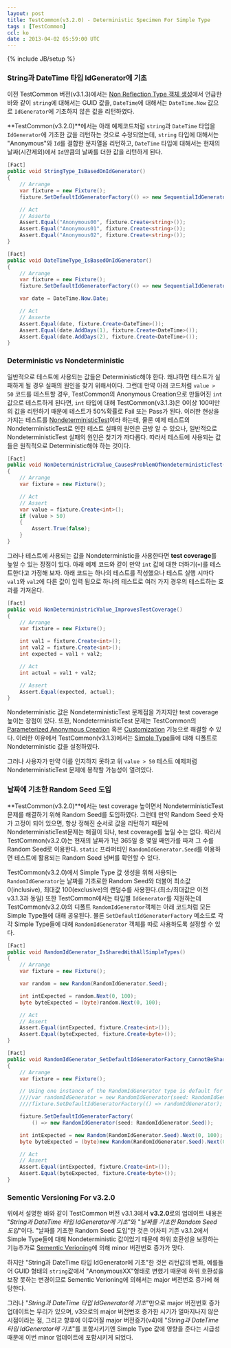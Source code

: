 ```yaml
---
layout: post
title: TestCommon(v3.2.0) - Deterministic Specimen For Simple Type
tags : [TestCommon]
ccl: ko
date : 2013-04-02 05:59:00 UTC
---
```

{% include JB/setup %}

### String과 DateTime 타입 IdGenerator에 기초

이전 TestCommon 버전(v3.1.3)에서는 [Non Reflection Type 객체 생성](/TestCommon-Non-Reflection-Type-객체-생성-1/)에서 언급한 바와 같이
`string`에 대해서는 GUID 값을, `DateTime`에 대해서는 `DateTime.Now` 값으로
`IdGenerator`에 기초하지 않은 값을 리턴하였다.

**TestCommon(v3.2.0)**에서는 아래 예제코드처럼 `string`과 `DateTime` 타입을 `IdGenerator`에 기초한 값을 리턴하는 것으로 수정되었는데,
`string` 타입에 대해서는 "Anonymous"와 `Id`를 결합한 문자열을 리턴하고,
`DateTime` 타입에 대해서는 현재의 날짜(시간제외)에서 `Id`만큼의 날짜를 더한 값을 리턴하게 된다.

```c#
[Fact]
public void StringType_IsBasedOnIdGenerator()
{
    // Arrange
    var fixture = new Fixture();
    fixture.SetDefaultIdGeneratorFactory(() => new SequentialIdGenerator(0, 100));

    // Act
    // Asserte
    Assert.Equal("Anonymous00", fixture.Create<string>());
    Assert.Equal("Anonymous01", fixture.Create<string>());
    Assert.Equal("Anonymous02", fixture.Create<string>());
}

[Fact]
public void DateTimeType_IsBasedOnIdGenerator()
{
    // Arrange
    var fixture = new Fixture();
    fixture.SetDefaultIdGeneratorFactory(() => new SequentialIdGenerator(0, 100));

    var date = DateTime.Now.Date;

    // Act
    // Asserte
    Assert.Equal(date, fixture.Create<DateTime>());
    Assert.Equal(date.AddDays(1), fixture.Create<DateTime>());
    Assert.Equal(date.AddDays(2), fixture.Create<DateTime>());
}
```
<!-- break -->

### Deterministic vs Nondeterministic
일반적으로 테스트에 사용되는 값들은 Deterministic해야 한다.
왜냐하면 테스트가 실패하게 될 경우 실패의 원인을 찾기 위해서이다.
그런데 만약 아래 코드처럼 `value > 50` 코드를 테스트할 경우,
TestCommon의 Anonymous Creation으로 만들어진 `int` 값으로 테스트하게 된다면,
`int` 타입에 대해 TestCommon(v3.1.3)은 0이상 100미만의 값을 리턴하기 때문에
테스트가 50%확률로 Fail 또는 Pass가 된다. 이러한 현상을 가지는 테스트를 [NondeterministicTest]이라 하는데,
물론 예제 테스트의 NondeterministicTest로 인한 테스트 실패의 원인은 금방 알 수 있으나,
일반적으로 NondeterministicTest 실패의 원인은 찾기가 까다롭다.
따라서 테스트에 사용되는 값들은 원칙적으로 Deterministic해야 하는 것이다.

```c#
[Fact]
public void NonDeterministricValue_CausesProblemOfNondeterministicTest()
{
    // Arrange
    var fixture = new Fixture();

    // Act
    // Assert
    var value = fixture.Create<int>();
    if (value > 50)
    {
        Assert.True(false);
    }
}
```

그러나 테스트에 사용되는 값을 Nondeterministic을 사용한다면 **test coverage**를 높일 수 있는 장점이 있다.
아래 예제 코드와 같이 만약 `int` 값에 대한 더하기(`+`)를 테스트한다고 가정해 보자.
아래 코드는 하나의 테스트를 작성했으나 테스트 실행 시마다 `val1`와 `val2`에 다른 값이 입력 됨으로
하나의 테스트로 여러 가지 경우의 테스트하는 효과를 가져온다.

```c#
[Fact]
public void NonDeterministricValue_ImprovesTestCoverage()
{
    // Arrange
    var fixture = new Fixture();

    int val1 = fixture.Create<int>();
    int val2 = fixture.Create<int>();
    int expected = val1 + val2;

    // Act
    int actual = val1 + val2;

    // Assert
    Assert.Equal(expected, actual);
}
```
Nondeterministic 값은 NondeterministicTest 문제점을 가지지만 test coverage 높이는 장점이 있다.
또한, NondeterministicTest 문제는 TestCommon의 [Parameterized Anonymous Creation] 혹은 [Customization] 기능으로 해결할 수 있다.
이러한 이유에서 TestCommon(v3.1.3)에서는 [Simple Type][Non Reflection Type 객체 생성]들에 대해 디폴트로 Nondeterministic 값을 설정하였다.

그러나 사용자가 만약 이를 인지하지 못하고 위 `value > 50` 테스트 예제처럼 NondeterministicTest 문제에 봉착할 가능성이 열려있다.

### 날짜에 기초한 Random Seed 도입
**TestCommon(v3.2.0)**에서는 test coverage 높이면서 NondeterministicTest문제를 해결하기 위해 Random Seed를 도입하였다.
그런데 만약 Random Seed 숫자가 고정이 되어 있으면, 항상 정해진 순서로 값을 리턴하기 때문에
NondeterministicTest문제는 해결이 되나, test coverage를 높일 수는 없다.
따라서 TestCommon(v3.2.0)는 현재의 날짜가 1년 365일 중 몇일 째인가를 따져 그 수를 Random Seed로 이용한다.
`static` 프라퍼티인 `RandomIdGenerator.Seed`를 이용하면 테스트에 활용되는 Random Seed 넘버를 확인할 수 있다.

TestCommon(v3.2.0)에서 Simple Type 값 생성을 위해 사용되는 `RandomIdGenerator`는
날짜를 기초로한 Random Seed와 더불어 최소값 0(inclusive), 최대값 100(exclusive)의 랜덤수를 사용한다.(최소/최대값은 이전 v3.1.3과 동일)
또한 TestCommon에서는 타입별 `IdGenerator`를 지원하는데
TestCommon(v3.2.0)의 디폴트 `RandomIdGenerator`객체는 아래 코드처럼 모든 Simple Type들에 대해 공유된다.
물론 `SetDefaultIdGeneratorFactory` 메소드로 각각 Simple Type들에 대해 `RandomIdGenerator` 객체를 따로 사용하도록 설정할 수 있다.

```c#
[Fact]
public void RandomIdGenerator_IsSharedWithAllSimpleTypes()
{
    // Arrange
    var fixture = new Fixture();

    var random = new Random(RandomIdGenerator.Seed);

    int intExpected = random.Next(0, 100);
    byte byteExpected = (byte)random.Next(0, 100);

    // Act
    // Assert
    Assert.Equal(intExpected, fixture.Create<int>());
    Assert.Equal(byteExpected, fixture.Create<byte>());
}

[Fact]
public void RandomIdGenerator_SetDefaultIdGeneratorFactory_CannotBeSharedWithAllSimpleTypes()
{
    // Arrange
    var fixture = new Fixture();

    // Using one instance of the RandomIdGenerator type is default for all the simple types as the following.
    ////var randomIdGenerator = new RandomIdGenerator(seed: RandomIdGenerator.Seed);
    ////fixture.SetDefaultIdGeneratorFactory(() => randomIdGenerator);

    fixture.SetDefaultIdGeneratorFactory(
        () => new RandomIdGenerator(seed: RandomIdGenerator.Seed));

    int intExpected = new Random(RandomIdGenerator.Seed).Next(0, 100);
    byte byteExpected = (byte)new Random(RandomIdGenerator.Seed).Next(0, 100);

    // Act
    // Assert
    Assert.Equal(intExpected, fixture.Create<int>());
    Assert.Equal(byteExpected, fixture.Create<byte>());
}
```

### Sementic Versioning For v3.2.0
위에서 설명한 바와 같이 TestCommon 버전 v3.1.3에서 **v3.2.0**로의 업데이트 내용은
"*String과 DateTime 타입 IdGenerator에 기초*"와 "*날짜를 기초한 Random Seed 도입*"이다.
"날짜를 기초한 Random Seed 도입"한 것은 어차피 기존 v3.1.2에서 Simple Type들에 대해 Nondeterministic 값이었기 때문에
하위 호환성을 보장하는 기능추가로 [Sementic Verioning]에 의해 minor 버전번호 증가가 맞다.

하지만 "String과 DateTime 타입 IdGenerator에 기초"한 것은 리턴값의 변화,
예를들어 GUID 형태의 `string`값에서 "AnonymousXX"형태로 변했기 때문에
하위 호환성을 보장 못하는 변경이므로 Sementic Verioning에 의해서는 major 버전번호 증가에 해당한다.

그러나 "*String과 DateTime 타입 IdGenerator에 기초*"만으로 major 버전번호 증가 업데이트는 무리가 있으며,
v3으로의 major 버전번호 증가한 시기가 얼마지나지 않은 시점이라는 점,
그리고 향후에 이루어질 major 버전증가(v4)에 "*String과 DateTime 타입 IdGenerator에 기초*"를 포함시키기엔
Simple Type 값에 영향을 준다는 시급성 때문에 이번 minor 업데이트에 포함시키게 되었다.

[Non Reflection Type 객체 생성]: </TestCommon-Non-Reflection-Type-객체-생성-1/>
[NondeterministicTest]: <http://xunitpatterns.com/Erratic%20Test.html#Nondeterministic%20Test>
[Parameterized Anonymous Creation]: </TestCommon-Parameterized-Anonymous-Creation-1>
[Customization]: </TestCommon-Customization>
[Sementic Verioning]: http://semver.org/
